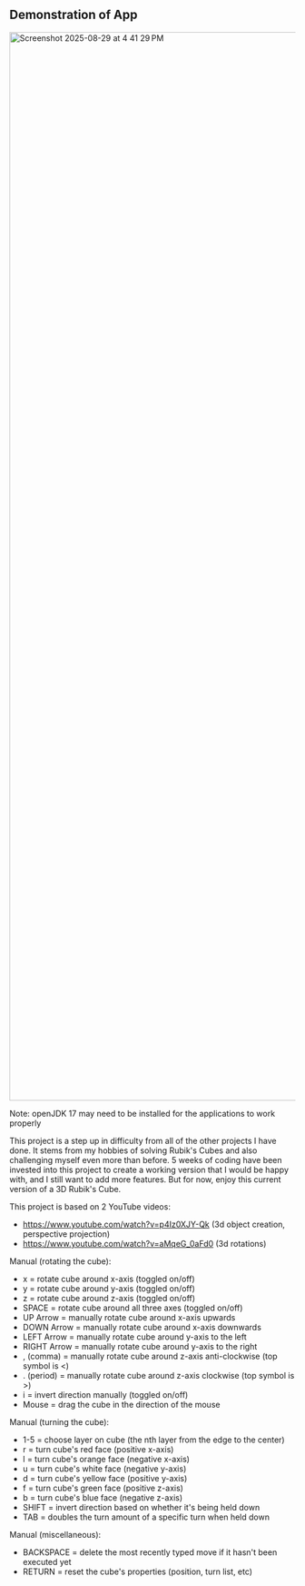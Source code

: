 
## Demonstration of App
<img width="1824" height="1880" alt="Screenshot 2025-08-29 at 4 41 29 PM" src="https://github.com/user-attachments/assets/58855bc7-0f22-4418-84e9-191f367682a4" />

Note: openJDK 17 may need to be installed for the applications to work properly
  
This project is a step up in difficulty from all of the other projects I have done. 
It stems from my hobbies of solving Rubik's Cubes and also challenging myself even more than before.
5 weeks of coding have been invested into this project to create a working version that I would be happy with, 
and I still want to add more features.
But for now, enjoy this current version of a 3D Rubik's Cube.

This project is based on 2 YouTube videos:
- https://www.youtube.com/watch?v=p4Iz0XJY-Qk (3d object creation, perspective projection)
- https://www.youtube.com/watch?v=aMqeG_0aFd0 (3d rotations)

Manual (rotating the cube): 
- x = rotate cube around x-axis (toggled on/off)
- y = rotate cube around y-axis (toggled on/off)
- z = rotate cube around z-axis (toggled on/off)
- SPACE = rotate cube around all three axes (toggled on/off)
- UP Arrow = manually rotate cube around x-axis upwards
- DOWN Arrow = manually rotate cube around x-axis downwards
- LEFT Arrow = manually rotate cube around y-axis to the left
- RIGHT Arrow = manually rotate cube around y-axis to the right
- , (comma) = manually rotate cube around z-axis anti-clockwise (top symbol is <)
- . (period) = manually rotate cube around z-axis clockwise (top symbol is >)
- i = invert direction manually (toggled on/off)
- Mouse = drag the cube in the direction of the mouse

Manual (turning the cube):
- 1-5 = choose layer on cube (the nth layer from the edge to the center)
- r = turn cube's red face (positive x-axis)
- l = turn cube's orange face (negative x-axis)
- u = turn cube's white face (negative y-axis)
- d = turn cube's yellow face (positive y-axis)
- f = turn cube's green face (positive z-axis)
- b = turn cube's blue face (negative z-axis)
- SHIFT = invert direction based on whether it's being held down
- TAB = doubles the turn amount of a specific turn when held down

Manual (miscellaneous):
- BACKSPACE = delete the most recently typed move if it hasn't been executed yet
- RETURN = reset the cube's properties (position, turn list, etc)

